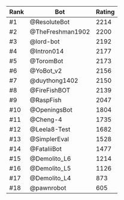 Rank|Bot|Rating
---|---|---
#1|@ResoluteBot|2214
#2|@TheFreshman1902|2200
#3|@lord-bot|2192
#4|@Intron014|2177
#5|@ToromBot|2173
#6|@YoBot_v2|2156
#7|@duythong1402|2150
#8|@FireFishBOT|2139
#9|@RaspFish|2047
#10|@OpeningsBot|1804
#11|@Cheng-4|1735
#12|@Leela8-Test|1682
#13|@SimplerEval|1528
#14|@FataliiBot|1477
#15|@Demolito_L6|1214
#16|@Demolito_L5|1126
#17|@Demolito_L4|873
#18|@pawnrobot|605
